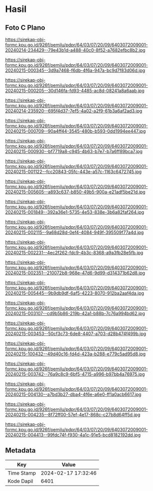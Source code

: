 # Hasil

## Foto C Plano

https://sirekap-obj-formc.kpu.go.id/926f/pemilu/pdpr/64/03/07/20/09/6403072009001-20240214-234429--79e43b1d-a488-40c0-8f52-a7682efbc8b2.jpg

https://sirekap-obj-formc.kpu.go.id/926f/pemilu/pdpr/64/03/07/20/09/6403072009001-20240215-000345--3d9a7468-f6db-4f6a-947a-bc9d7f83d06d.jpg

https://sirekap-obj-formc.kpu.go.id/926f/pemilu/pdpr/64/03/07/20/09/6403072009001-20240215-000205--30d146fa-fd93-4485-ac8d-08241a8a6aab.jpg

https://sirekap-obj-formc.kpu.go.id/926f/pemilu/pdpr/64/03/07/20/09/6403072009001-20240214-235920--695f4d37-7ef5-4a02-a2f9-61b3a6af2ad3.jpg

https://sirekap-obj-formc.kpu.go.id/926f/pemilu/pdpr/64/03/07/20/09/6403072009001-20240215-000709--90a4ff44-3545-480b-b593-0dd1994ee447.jpg

https://sirekap-obj-formc.kpu.go.id/926f/pemilu/pdpr/64/03/07/20/09/6403072009001-20240215-000930--bf7719a8-c945-4b63-b7e7-b7a6ff89bca7.jpg

https://sirekap-obj-formc.kpu.go.id/926f/pemilu/pdpr/64/03/07/20/09/6403072009001-20240215-001122--fcc20843-05fc-443e-a57c-1163c6472745.jpg

https://sirekap-obj-formc.kpu.go.id/926f/pemilu/pdpr/64/03/07/20/09/6403072009001-20240215-005605--a893c637-b850-49b5-900a-e21adf5be21d.jpg

https://sirekap-obj-formc.kpu.go.id/926f/pemilu/pdpr/64/03/07/20/09/6403072009001-20240215-001849--392a36e1-5735-4e53-838e-3b6a82faf264.jpg

https://sirekap-obj-formc.kpu.go.id/926f/pemilu/pdpr/64/03/07/20/09/6403072009001-20240215-002115--9a68d28d-0ef4-4084-949f-395509f77a4d.jpg

https://sirekap-obj-formc.kpu.go.id/926f/pemilu/pdpr/64/03/07/20/09/6403072009001-20240215-002231--4ec2f262-fdc9-4b3c-8368-a9a3fb28e5fb.jpg

https://sirekap-obj-formc.kpu.go.id/926f/pemilu/pdpr/64/03/07/20/09/6403072009001-20240215-002351--210072b8-968e-47d6-9d99-d314371b62d8.jpg

https://sirekap-obj-formc.kpu.go.id/926f/pemilu/pdpr/64/03/07/20/09/6403072009001-20240215-005445--9b9db9df-6af5-4223-8070-912ba2aaf4da.jpg

https://sirekap-obj-formc.kpu.go.id/926f/pemilu/pdpr/64/03/07/20/09/6403072009001-20240215-003107--cd9b5b86-219b-42a1-b88b-7c76a994bd62.jpg

https://sirekap-obj-formc.kpu.go.id/926f/pemilu/pdpr/64/03/07/20/09/6403072009001-20240215-003453--50cf3c73-6de8-4407-a703-d28b474f499b.jpg

https://sirekap-obj-formc.kpu.go.id/926f/pemilu/pdpr/64/03/07/20/09/6403072009001-20240215-100432--49d40c16-fd4d-423a-b288-e779c5ad95d8.jpg

https://sirekap-obj-formc.kpu.go.id/926f/pemilu/pdpr/64/03/07/20/09/6403072009001-20240215-003742--76a9c8c9-6bf5-4715-a996-b97bb4a76975.jpg

https://sirekap-obj-formc.kpu.go.id/926f/pemilu/pdpr/64/03/07/20/09/6403072009001-20240215-004130--a7bd3b27-dba4-4f6e-a6e0-ff1a0acb6617.jpg

https://sirekap-obj-formc.kpu.go.id/926f/pemilu/pdpr/64/03/07/20/09/6403072009001-20240215-004235--8f72ff00-57ef-4e17-868c-c27b8d64ff5d.jpg

https://sirekap-obj-formc.kpu.go.id/926f/pemilu/pdpr/64/03/07/20/09/6403072009001-20240215-004413--99fdc74f-f930-4a1c-91e5-bcd8182192dd.jpg


## Metadata

| Key        | Value               |
| ---------- | ------------------- |
| Time Stamp | 2024-02-17 17:32:46 |
| Kode Dapil | 6401                |




